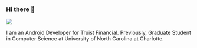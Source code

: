 ### Hi there 👋

![](https://komarev.com/ghpvc/?username=sahilsood)

I am an Android Developer for Truist Financial. Previously, Graduate Student in Computer Science at University of North Carolina at Charlotte.
<!--
**sahilsood/sahilsood** is a ✨ _special_ ✨ repository because its `README.md` (this file) appears on your GitHub profile.

Here are some ideas to get you started:

- 🔭 I’m currently working on ...
- 🌱 I’m currently learning ...
- 👯 I’m looking to collaborate on ...
- 🤔 I’m looking for help with ...
- 💬 Ask me about ...
- 📫 How to reach me: ...
- 😄 Pronouns: ...
- ⚡ Fun fact: ...
-->
